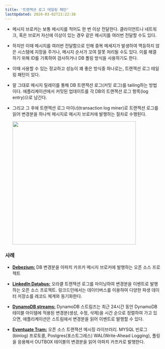 ```yaml
---
title: '트랜잭션 로그 테일링 패턴'
lastUpdated: 2024-03-02T21:22:36
---
```


- 메시지 브로커는 보통 메시지를 적어도 한 번 이상 전달한다. 클라이언트나 네트워크, 혹은 브로커 자신에 이상이 있는 경우 같은 메시지를 여러번 전달할 수도 있다.

- 하지만 이때 메시지를 여러번 전달함으로 인해 중복 메세지가 발생하여 멱등하지 않은 시스템에 지장을 주거나, 메시지 순서가 꼬여 잘못 처리될 수도 있다. 이를 해결하기 위해 ID를 기록하여 검사하거나 DB 폴링 방식을 사용하기도 한다.

- 이때 사용할 수 있는 정교하고 성능이 꽤 좋은 방식중 하나로는, 트랜잭션 로그 테일링 패턴이 있다. 

- 말 그대로 메시지 릴레이를 통해 DB 트랜잭션 로그(커밋 로그)를 tailing하는 방법이다. 애플리케이션에서 커밋된 업데이트를 각 DB의 트랜잭션 로그 항목(log entry)으로 남긴다.

- 그리고 그 후에 트랜잭션 로그 마이너(transaction log miner)로 트랜잭션 로그를 읽어 변경분을 하나씩 메시지로 메시지 브로커에 발행하는 절차로 수행된다.

    <img src="https://user-images.githubusercontent.com/81006587/212686342-583b50b6-93c4-49c5-a230-4e802f077e67.png" height=400px>

### 사례

- **[Debezium:](http://debezium.io)** DB 변경분을 아파치 카프카 메시지 브로커에 발행하는 오픈 소스 프로젝트

- **[LinkedIn Databus:](https://github.com/linkedin/databus)** 오라클 트랜잭션 로그를 마이닝하여 변경분을 이벤트로 발행하는 오픈 소스 프로젝트. 링크드인에서는 데이터버스를 이용하여 다양한 파생 데이터 저장소를 레코드 체계와 동기화한다.

- **[DynamoDB streams:](http://docs.aws.amazon.com/amazondynamodb/latest/developerguide/streams.html)** DynamoDB 스트림즈는 최근 24시간 동안 DynamoDB 테이블 아이템에 적용된 변경분(생성, 수정, 삭제)을 시간 순으로 정렬하여 가고 있으면, 애플리케이션은 스트림에서 변경분을 읽어 이벤트로 발행할 수 있다.

- **[Eventuate Tram:](https://github.com/eventuate-tram/eventuate-tram-core)** 오픈 소스 트랜잭션 메시징 라이브러리. MYSQL 빈로그(binlog) 프로토콜, Postgres(포스트그레스) WAL(Write-Ahead Logging), 폴링을 응용해서 OUTBOX 테이블의 변경분을 읽어 아파치 카프카로 발행한다.
  